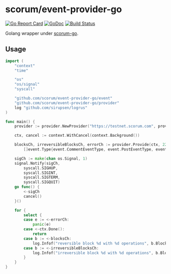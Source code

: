 # scorum/event-provider-go
[![Go Report Card](https://goreportcard.com/badge/github.com/scorum/event-provider-go)](https://goreportcard.com/report/github.com/scorum/event-provider-go)
[![GoDoc](https://godoc.org/github.com/scorum/event-provider-go?status.svg)](https://godoc.org/github.com/scorum/event-provider-go)
[![Build Status](https://travis-ci.org/scorum/event-provider-go.svg?branch=master)](https://travis-ci.org/scorum/event-provider-go.svg?branch=master)

Golang wrapper under [scorum-go](https://github.com/scorum/scorum-go).  

## Usage

```go
import (
	"context"
	"time"

	"os"
	"os/signal"
	"syscall"

	"github.com/scorum/event-provider-go/event"
	"github.com/scorum/event-provider-go/provider"
	log "github.com/sirupsen/logrus"
)

func main() {
	provider := provider.NewProvider("https://testnet.scorum.com", provider.SyncInterval(time.Second))

	ctx, cancel := context.WithCancel(context.Background())

	blocksCh, irreversibleBlocksCh, errorCh := provider.Provide(ctx, 2220447, 2220447,
		[]event.Type{event.CommentEventType, event.PostEventType, event.VoteEventType, event.FlagEventType})

	sigCh := make(chan os.Signal, 1)
	signal.Notify(sigCh,
		syscall.SIGHUP,
		syscall.SIGINT,
		syscall.SIGTERM,
		syscall.SIGQUIT)
	go func() {
		<-sigCh
		cancel()
	}()

	for {
		select {
		case e := <-errorCh:
			panic(e)
		case <-ctx.Done():
			return
		case b := <-blocksCh:
			log.Infof("reversible block %d with %d operations", b.BlockNum, len(b.Events))
		case b := <-irreversibleBlocksCh:
			log.Infof("irreversible block %d with %d operations", b.BlockNum, len(b.Events))
		}
	}
}
```
